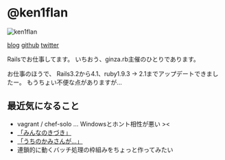 # @ken1flan

![ken1flan](https://secure.gravatar.com/avatar/6d5dbb7f4489227b5e85860f37bceb52)

[blog](https://www.tumblr.com/blog/ken1flan)
[github](https://github.com/ken1flan)
[twitter](https://twitter.com/ken1flan)

Railsでお仕事してます。
いちおう、ginza.rb主催のひとりであります。

お仕事のほうで、
Rails3.2から4.1、ruby1.9.3 -> 2.1までアップデートできましたー。
もうちょい不便な点がありますが…

## 最近気になること
* vagrant / chef-solo … Windowsとホント相性が悪い ><
* [「みんなのきづき」](https://github.com/ken1flan/everyones_notice)
* [「うちのかみさんが…」](https://github.com/ken1flan/columbo)
* 連鎖的に動くバッチ処理の枠組みをちょっと作ってみたい
